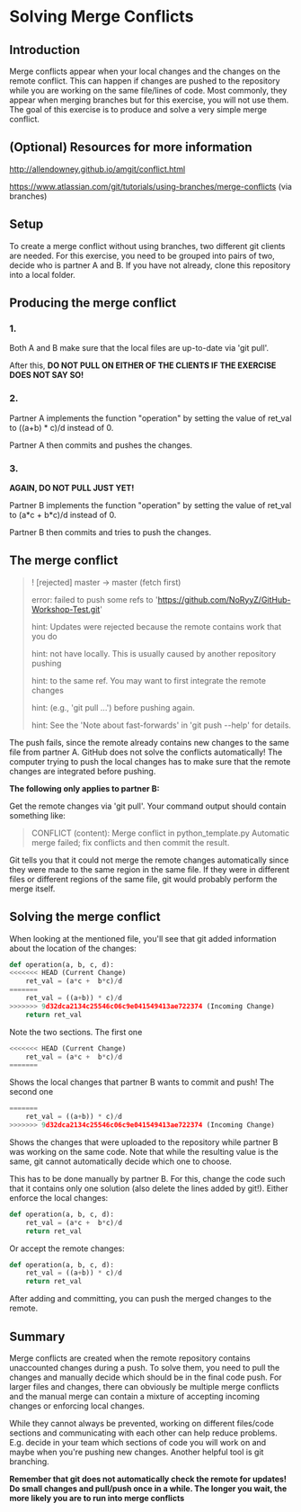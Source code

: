 # Solving Merge Conflicts

## Introduction

Merge conflicts appear when your local changes and the changes on the remote conflict.
This can happen if changes are pushed to the repository while you are working on the same file/lines of code.
Most commonly, they appear when merging branches but for this exercise, you will not use them.
The goal of this exercise is to produce and solve a very simple merge conflict.

## (Optional) Resources for more information

http://allendowney.github.io/amgit/conflict.html

https://www.atlassian.com/git/tutorials/using-branches/merge-conflicts (via branches)

## Setup

To create a merge conflict without using branches, two different git clients are needed.
For this exercise, you need to be grouped into pairs of two, decide who is partner A and B.
If you have not already, clone this repository into a local folder.

## Producing the merge conflict

### 1.

Both A and B make sure that the local files are up-to-date via 'git pull'.

After this, **DO NOT PULL ON EITHER OF THE CLIENTS IF THE EXERCISE DOES NOT SAY SO!**

### 2.

Partner A implements the function "operation" by setting the value of ret_val to ((a+b) * c)/d instead of 0.

Partner A then commits and pushes the changes.

### 3.
**AGAIN, DO NOT PULL JUST YET!**

Partner B implements the function "operation" by setting the value of ret_val to (a\*c +  b\*c)/d instead of 0.

Partner B then commits and tries to push the changes.

## The merge conflict

> ! [rejected]        master -> master (fetch first)
> 
>error: failed to push some refs to 'https://github.com/NoRyyZ/GitHub-Workshop-Test.git'
>
>hint: Updates were rejected because the remote contains work that you do
>
>hint: not have locally. This is usually caused by another repository pushing
>
>hint: to the same ref. You may want to first integrate the remote changes
>
>hint: (e.g., 'git pull ...') before pushing again.
>
>hint: See the 'Note about fast-forwards' in 'git push --help' for details.

The push fails, since the remote already contains new changes to the same file from partner A.
GitHub does not solve the conflicts automatically!
The computer trying to push the local changes has to make sure that the remote changes are integrated before pushing.

**The following only applies to partner B:**

Get the remote changes via 'git pull'. Your command output should contain something like:

> CONFLICT (content): Merge conflict in python_template.py
> Automatic merge failed; fix conflicts and then commit the result.

Git tells you that it could not merge the remote changes automatically since they were made to the same region in the same file.
If they were in different files or different regions of the same file, git would probably perform the merge itself.

## Solving the merge conflict

When looking at the mentioned file, you'll see that git added information about the location of the changes:

```py
def operation(a, b, c, d):
<<<<<<< HEAD (Current Change)
    ret_val = (a*c +  b*c)/d
=======
    ret_val = ((a+b)) * c)/d
>>>>>>> 9d32dca2134c25546c06c9e041549413ae722374 (Incoming Change)
    return ret_val
```

Note the two sections. The first one

```py
<<<<<<< HEAD (Current Change)
    ret_val = (a*c +  b*c)/d
=======
```

Shows the local changes that partner B wants to commit and push! The second one

```py
=======
    ret_val = ((a+b)) * c)/d
>>>>>>> 9d32dca2134c25546c06c9e041549413ae722374 (Incoming Change)
```

Shows the changes that were uploaded to the repository while partner B was working on the same code.
Note that while the resulting value is the same, git cannot automatically decide which one to choose.

This has to be done manually by partner B.
For this, change the code such that it contains only one solution (also delete the lines added by git!).
Either enforce the local changes:

```py
def operation(a, b, c, d):
    ret_val = (a*c +  b*c)/d
    return ret_val
```

Or accept the remote changes:

```py
def operation(a, b, c, d):
    ret_val = ((a+b)) * c)/d
    return ret_val
```

After adding and committing, you can push the merged changes to the remote.

## Summary

Merge conflicts are created when the remote repository contains unaccounted changes during a push.
To solve them, you need to pull the changes and manually decide which should be in the final code push.
For larger files and changes, there can obviously be multiple merge conflicts and the manual merge can contain a mixture of accepting incoming changes or enforcing local changes.

While they cannot always be prevented, working on different files/code sections and communicating with each other can help reduce problems.
E.g. decide in your team which sections of code you will work on and maybe when you're pushing new changes.
Another helpful tool is git branching.

**Remember that git does not automatically check the remote for updates! Do small changes and pull/push once in a while. The longer you wait, the more likely you are to run into merge conflicts**